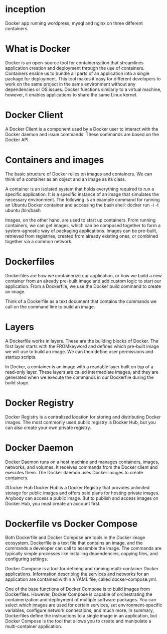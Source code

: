 # inception
Docker app running wordpress, mysql and nginx on three different containers.
# What is Docker 
Docker is an open-source tool for containerization that streamlines application creation and deployment through the use of containers. 
Containers enable us to bundle all parts of an application into a single package for deployment.
This tool makes it easy for different developers to work on the same project in the same environment without any dependencies or OS issues. 
Docker functions similarly to a virtual machine, however, it enables applications to share the same Linux kernel.
# Docker Client
A Docker Client is a component used by a Docker user to interact with the Docker daemon and issue commands. These commands are based on the Docker API.

# Containers and images
The basic structure of Docker relies on images and containers. We can think of a container as an object and an image as its class.

A container is an isolated system that holds everything required to run a specific application. It is a specific instance of an image that simulates the necessary environment. 
The following is an example command for running an Ubuntu Docker container and accessing the bash shell:
docker run -i -t ubuntu /bin/bash

Images, on the other hand, are used to start up containers. From running containers, we can get images, which can be composed together to form a system-agnostic way of packaging applications.
Images can be pre-built, retrieved from registries, created from already existing ones, or combined together via a common network.

# Dockerfiles
Dockerfiles are how we containerize our application, or how we build a new container from an already pre-built image and add custom logic to start our application. From a Dockerfile, we use the Docker build command to create an image.

Think of a Dockerfile as a text document that contains the commands we call on the command line to build an image.

# Layers
A Dockerfile works in layers. These are the building blocks of Docker. The first layer starts with the FROMkeyword and defines which pre-built image we will use to build an image. We can then define user permissions and startup scripts.

In Docker, a container is an image with a readable layer built on top of a read-only layer. These layers are called intermediate images, and they are generated when we execute the commands in our Dockerfile during the build stage.

# Docker Registry
Docker Registry is a centralized location for storing and distributing Docker images. The most commonly used public registry is Docker Hub, but you can also create your own private registry.

# Docker Daemon
Docker Daemon runs on a host machine and manages containers, images, networks, and volumes. It receives commands from the Docker client and executes them. The Docker daemon uses Docker images to create containers.

#Docker Hub
Docker Hub is a Docker Registry that provides unlimited storage for public images and offers paid plans for hosting private images. Anybody can access a public image. But to publish and access images on Docker Hub, you must create an account first.

# Dockerfile vs Docker Compose
Both Dockerfile and Docker Compose are tools in the Docker image ecosystem. Dockerfile is a text file that contains an image, and the commands a developer can call to assemble the image. The commands are typically simple processes like installing dependencies, copying files, and configuring settings.

Docker Compose is a tool for defining and running multi-container Docker applications. Information describing the services and networks for an application are contained within a YAML file, called docker-compose.yml.

One of the base functions of Docker Compose is to build images from Dockerfiles. However, Docker Compose is capable of orchestrating the containerization and deployment of multiple software packages. You can select which images are used for certain services, set environment-specific variables, configure network connections, and much more.
In summary, Dockerfiles define the instructions to a single image in an application, but Docker Compose is the tool that allows you to create and manipulate a multi-container application.
